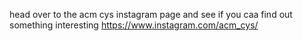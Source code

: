 head over to the acm cys instagram page and see if you caa find out something interesting https://www.instagram.com/acm_cys/
